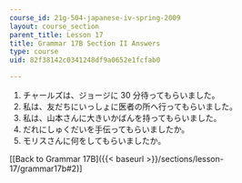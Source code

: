 ```yaml
---
course_id: 21g-504-japanese-iv-spring-2009
layout: course_section
parent_title: Lesson 17
title: Grammar 17B Section II Answers
type: course
uid: 82f38142c0341248df9a0652e1fcfab0

---
```


1.  チャールズは、ジョージに 30 分待ってもらいました。
2.  私は、友だちにいっしょに医者の所へ行ってもらいました。
3.  私は、山本さんに大きいかばんを持ってもらいました。
4.  だれにしゅくだいを手伝ってもらいましたか。
5.  モリスさんに何をしてもらいましたか。

\[[Back to Grammar 17B]({{< baseurl >}}/sections/lesson-17/grammar17b#2)\]